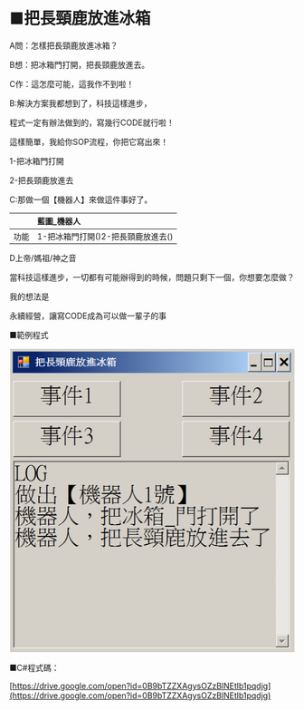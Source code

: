 # ■把長頸鹿放進冰箱

A問：怎樣把長頸鹿放進冰箱？

B想：把冰箱門打開，把長頸鹿放進去。

C作：這怎麼可能，這我作不到啦！  


B:解決方案我都想到了，科技這樣進步，

程式一定有辦法做到的，寫幾行CODE就行啦！

這樣簡單，我給你SOP流程，你把它寫出來！

1-把冰箱門打開

2-把長頸鹿放進去

C:那做一個【機器人】來做這件事好了。

|  | 藍圖\_機器人 |
| :--- | :--- |
| 功能 | 1-把冰箱門打開\(\)2-把長頸鹿放進去\(\) |

D上帝/媽祖/神之音

當科技這樣進步，一切都有可能辦得到的時候，問題只剩下一個，你想要怎麼做？

我的想法是

永續經營，讓寫CODE成為可以做一輩子的事

■範例程式

![](/assets/001_把長頸鹿放進冰箱_20170801.PNG)

■C\#程式碼：

[https://drive.google.com/open?id=0B9bTZZXAgysOZzBlNEtlb1pqdjg](https://drive.google.com/open?id=0B9bTZZXAgysOZzBlNEtlb1pqdjg)

